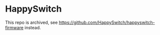 # HappySwitch

This repo is archived, see https://github.com/HappySwitch/happyswitch-firmware instead.
